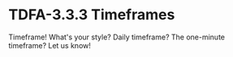 # TDFA-3.3.3 Timeframes

Timeframe! What's your style? Daily timeframe? The one-minute timeframe? Let us know! 
